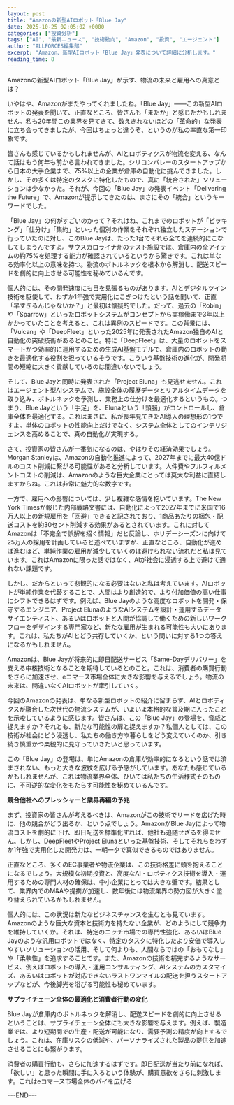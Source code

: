 ```yaml
---
layout: post
title: "Amazonの新型AIロボット「Blue Jay"
date: 2025-10-25 02:05:02 +0000
categories: ["投資分析"]
tags: ["AI", "最新ニュース", "技術動向", "Amazon", "投資", "エージェント"]
author: "ALLFORCES編集部"
excerpt: "Amazon、新型AIロボット「Blue Jay」発表について詳細に分析します。"
reading_time: 8
---
```


Amazonの新型AIロボット「Blue Jay」が示す、物流の未来と雇用への真意とは？

いやはや、Amazonがまたやってくれましたね。「Blue Jay」――この新型AIロボットの発表を聞いて、正直なところ、皆さんも「またか」と感じたかもしれません。私も20年間この業界を見てきて、数えきれないほどの「革命的」な発表に立ち会ってきましたが、今回はちょっと違うぞ、というのが私の率直な第一印象です。

皆さんも感じているかもしれませんが、AIとロボティクスが物流を変える、なんて話はもう何年も前から言われてきました。シリコンバレーのスタートアップから日本の大手企業まで、75%以上の企業が倉庫の自動化に挑んできました。しかし、その多くは特定のタスクに特化したもので、真に「統合された」ソリューションは少なかった。それが、今回の「Blue Jay」の発表イベント「Delivering the Future」で、Amazonが提示してきたのは、まさにその「統合」というキーワードでした。

「Blue Jay」の何がすごいのかって？それはね、これまでのロボットが「ピッキング」「仕分け」「集約」といった個別の作業をそれぞれ独立したステーションで行っていたのに対し、このBlue Jayは、たった1台でそれら全てを連続的にこなしてしまうんですよ。サウスカロライナ州のテスト施設では、倉庫内の全アイテムの約75%を処理する能力が確認されているというから驚きです。これは単なる効率化以上の意味を持つ。物流のボトルネックを根本から解消し、配送スピードを劇的に向上させる可能性を秘めているんです。

個人的には、その開発速度にも目を見張るものがあります。AIとデジタルツイン技術を駆使して、わずか1年強で実用化にこぎつけたという話を聞いて、正直「早すぎるんじゃないか？」と最初は懐疑的でした。だって、過去の「Robin」や「Sparrow」といったロボットシステムがコンセプトから実稼働まで3年以上かかっていたことを考えると、これは異例のスピードです。この背景には、「Vulcan」や「DeepFleet」といった2025年に発表されたAmazon独自のAIと自動化の突破技術があるとのこと。特に「DeepFleet」は、大量のロボットをスマートかつ効率的に運用するための生成AI基盤モデルで、倉庫内のロボットの動きを最適化する役割を担っているそうです。こういう基盤技術の進化が、開発期間の短縮に大きく貢献しているのは間違いないでしょう。

そして、Blue Jayと同時に発表された「Project Eluna」も見逃せません。これはエージェント型AIシステムで、施設全体の履歴データとリアルタイムデータを取り込み、ボトルネックを予測し、業務上の仕分けを最適化するというもの。つまり、Blue Jayという「手足」を、Elunaという「頭脳」がコントロールし、倉庫全体を最適化する。これはまさに、私が長年見てきたAI導入の理想形の1つですよ。単体のロボットの性能向上だけでなく、システム全体としてのインテリジェンスを高めることで、真の自動化が実現する。

さて、投資家の皆さんが一番気になるのは、やはりその経済効果でしょう。Morgan Stanleyは、Amazonの自動化推進によって、2027年までに最大40億ドルのコスト削減に繋がる可能性があると分析しています。人件費やフルフィルメントコストの削減は、Amazonのような巨大企業にとっては莫大な利益に直結しますからね。これは非常に魅力的な数字です。

一方で、雇用への影響については、少し複雑な感情を抱いています。The New York Timesが報じた内部戦略文書には、自動化によって2027年までに米国で16万人以上の新規雇用を「回避」できると記されており、1商品あたりの梱包・配送コストを約30セント削減する効果があるとされています。これに対してAmazonは「不完全で誤解を招く情報」だと反論し、ホリデーシーズンに向けて25万人の採用を計画していると述べていますが、正直なところ、自動化が進めば進むほど、単純作業の雇用が減少していくのは避けられない流れだと私は見ています。これはAmazonに限った話ではなく、AIが社会に浸透する上で避けて通れない課題です。

しかし、だからといって悲観的になる必要はないと私は考えています。AIロボットが単純作業を代替することで、人間はより創造的で、より付加価値の高い仕事にシフトできるはずです。例えば、Blue Jayのような高度なロボットを開発・保守するエンジニア、Project ElunaのようなAIシステムを設計・運用するデータサイエンティスト、あるいはロボットと人間が協調して働くための新しいワークフローをデザインする専門家など、新たな雇用が生まれる可能性も大いにあります。これは、私たちがAIとどう共存していくか、という問いに対する1つの答えになるかもしれません。

Amazonは、Blue Jayが将来的に即日配送サービス「Same-Dayデリバリー」を支える中核技術となることを期待しているとのこと。これは、消費者の購買行動をさらに加速させ、eコマース市場全体に大きな影響を与えるでしょう。物流の未来は、間違いなくAIロボットが牽引していく。

今回のAmazonの発表は、単なる新型ロボットの紹介に留まらず、AIとロボティクスが融合した次世代の物流システムが、いよいよ本格的な普及期に入ったことを示唆しているように感じます。皆さんは、この「Blue Jay」の登場を、脅威と捉えますか？それとも、新たな可能性の扉と捉えますか？私個人としては、この技術が社会にどう浸透し、私たちの働き方や暮らしをどう変えていくのか、引き続き慎重かつ楽観的に見守っていきたいと思っています。

この「Blue Jay」の登場は、単にAmazonの倉庫が効率的になるという話では済まされない、もっと大きな波紋を広げる予感がしています。あなたも感じているかもしれませんが、これは物流業界全体、ひいては私たちの生活様式そのものに、不可逆的な変化をもたらす可能性を秘めているんです。

**競合他社へのプレッシャーと業界再編の予兆**

まず、投資家の皆さんが考えるべきは、Amazonがこの技術でリードを広げた時に、他の競合がどう出るか、という点でしょう。AmazonがBlue Jayによって物流コストを劇的に下げ、即日配送を標準化すれば、他社も追随せざるを得ません。しかし、DeepFleetやProject Elunaといった基盤技術、そしてそれらをわずか1年強で実用化した開発力は、一朝一夕で真似できるものではありません。

正直なところ、多くのEC事業者や物流企業は、この技術格差に頭を抱えることになるでしょう。大規模な初期投資と、高度なAI・ロボティクス技術を導入・運用するための専門人材の確保は、中小企業にとっては大きな壁です。結果として、業界内でのM&Aや提携が加速し、数年後には物流業界の勢力図が大きく塗り替えられているかもしれません。

個人的には、この状況は新たなビジネスチャンスを生むとも見ています。Amazonのような巨大な資本と技術力を持たない企業が、どのようにして競争力を維持していくか。それは、特定のニッチ市場での専門性強化、あるいはBlue Jayのような汎用ロボットではなく、特定のタスクに特化したより安価で導入しやすいソリューションの活用、そして何よりも、人間ならではの「おもてなし」や「柔軟性」を追求することです。また、Amazonの技術を補完するようなサービス、例えばロボットの導入・運用コンサルティング、AIシステムのカスタマイズ、あるいはロボットが対応できないラストワンマイルの配送を担うスタートアップなどが、今後脚光を浴びる可能性も秘めています。

**サプライチェーン全体の最適化と消費者行動の変化**

Blue Jayが倉庫内のボトルネックを解消し、配送スピードを劇的に向上させるということは、サプライチェーン全体にも大きな影響を与えます。例えば、製造業では、より短期間での生産・配送が可能になり、需要予測の精度が向上するでしょう。これは、在庫リスクの低減や、パーソナライズされた製品の提供を加速させることにも繋がります。

消費者の購買行動も、さらに加速するはずです。即日配送が当たり前になれば、「欲しい」と思った瞬間に手に入るという体験が、購買意欲をさらに刺激します。これはeコマース市場全体のパイを広げる

---END---